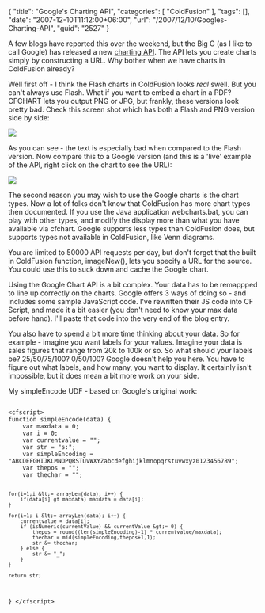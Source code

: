 {
	"title": "Google's Charting API",
	"categories": [
		"ColdFusion"
	],
	"tags": [],
	"date": "2007-12-10T11:12:00+06:00",
	"url": "/2007/12/10/Googles-Charting-API",
	"guid": "2527"
}

A few blogs have reported this over the weekend, but the Big G (as I like to call Google) has released a new <a href="http://code.google.com/apis/chart/">charting API</a>. The API lets you create charts simply by constructing a URL. Why bother when we have charts in ColdFusion already?
<!--more-->
Well first off - I think the Flash charts in ColdFusion looks <i>real</i> swell. But you can't always use Flash. What if you want to embed a chart in a PDF? CFCHART lets you output PNG or JPG, but frankly, these versions look pretty bad. Check this screen shot which has both a Flash and PNG version side by side:


<img src="http://www.raymondcamden.com/images/Picture 14.png">

As you can see - the text is especially bad when compared to the Flash version. Now compare this to a Google version (and this is a 'live' example of the API, right click on the chart to see the URL):

<img src="http://chart.apis.google.com/chart?cht=bvs&chs=400x240&chbh=70&chd=s:9nb16&chtt=Products%20and%20Sales&chxt=x,y&chxl=0:|ColdFusion%208|Flash%20CS3|Flex%202|Rubber%20Chicken|Cream%20Pie|1:||49K">

The second reason you may wish to use the Google charts is the chart types. Now a lot of folks don't know that ColdFusion has more chart types then documented. If you use the Java application webcharts.bat, you can play with other types, and modify the display more than what you have available via cfchart. Google supports less types than ColdFusion does, but supports types not available in ColdFusion, like Venn diagrams.

You are limited to 50000 API requests per day, but don't forget that the built in ColdFusion function, imageNew(), lets you specify a URL for the source. You could use this to suck down and cache the Google chart. 

Using the Google Chart API is a bit complex. Your data has to be remappped to line up correctly on the charts. Google offers 3 ways of doing so - and includes some sample JavaScript code. I've rewritten their JS code into CF Script, and made it a bit easier (you don't need to know your max data before hand). I'll paste that code into the very end of the blog entry. 

You also have to spend a bit more time thinking about your data. So for example - imagine you want labels for your values. Imagine your data is sales figures that range from 20k to 100k or so. So what should your labels be? 25/50/75/100? 0/50/100? Google doesn't help you here. You have to figure out what labels, and how many, you want to display. It certainly isn't impossible, but it does mean a bit more work on your side. 

My simpleEncode UDF - based on Google's original work:

<code>
&lt;cfscript&gt;
function simpleEncode(data) {
	var maxdata = 0;
	var i = 0;
	var currentvalue = "";
	var str = "s:";
	var simpleEncoding = "ABCDEFGHIJKLMNOPQRSTUVWXYZabcdefghijklmnopqrstuvwxyz0123456789";
	var thepos = "";
	var thechar = "";

	for(i=1;i &lt;= arrayLen(data); i++) {
		if(data[i] gt maxdata) maxdata = data[i];
	}

	for(i=1; i &lt;= arrayLen(data); i++) {
		currentvalue = data[i];
		if (isNumeric(currentValue) && currentValue &gt;= 0) {
			thepos = round((len(simpleEncoding)-1) * currentvalue/maxdata);
			thechar = mid(simpleEncoding,thepos+1,1);
			str &= thechar;
		} else {
			str &= "_";
		}
	}
	
	return str;
}
&lt;/cfscript&gt;
</code>
